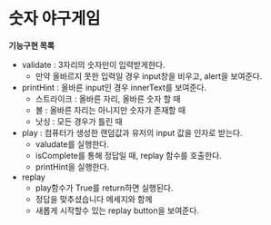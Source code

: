 # 숫자 야구게임



**기능구현 목록**
  - validate : 3자리의 숫자만이 입력받게한다.
    - 만약 올바르지 못한 입력일 경우 input창을 비우고, alert을 보여준다.
  - printHint : 올바른 input인 경우 innerText를 보여준다.    
    - 스트라이크 : 올바른 자리, 올바른 숫자 할 때
    - 볼 : 올바른 자리는 아니지만 숫자가 존재할 때
    - 낫싱 : 모든 경우가 틀린 때
  - play : 컴퓨터가 생성한 랜덤값과 유저의 input 값을 인자로 받는다.
    - valudate를 실행한다.
    - isComplete를 통해 정답일 때, replay 함수를 호출한다. 
    - printHint을 실행한다.
  - replay
    - play함수가 True를 return하면 실행된다.
    - 정답을 맞추셨습니다 메세지와 함께
    - 새롭게 시작할수 있는 replay button을 보여준다.


